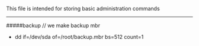 This file is intended for storing basic administration commands
___________________
#####backup
// we make backup mbr
+ dd if=/dev/sda of=/root/backup.mbr bs=512 count=1